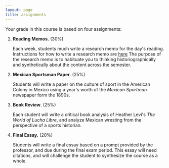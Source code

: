 ```yaml
---
layout: page
title: assignments
---
```


Your grade in this course is based on four assignments:

1. **Reading Memos.** (30%)
   
   Each week, students much write a research memo for the day's reading.
   Instructions for how to write a research memo are
   [here](http://chadblack.net/LatAmSport2019/memo/) The purpose
   of the research memo is to habituate you to thinking historiographically and
   synthetically about the content across the semester.

2. **Mexican Sportsman Paper**. (25%)
   
   Students will write a paper on the culture of sport in the American Colony
   in Mexico using a year's worth of the *Mexican Sportman* newspaper form the
   1890s.

3. **Book Review**. (25%)
   
   Each student will write a critical book analysis of Heather Levi's *The
   World of Lucha Libre*, and analyze Mexican wresting from the perspective of
   a sports historian.

4. **Final Essay.** (20%)
   
   Students will write a final essay based on a prompt provided by the
   professor, and due during the final exam period. This essay will need
   citations, and will challenge the student to synthesize the course as
   a whole.
